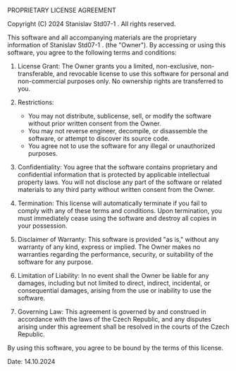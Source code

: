 PROPRIETARY LICENSE AGREEMENT

Copyright (C) 2024 Stanislav Std07-1 . All rights reserved.

This software and all accompanying materials are the proprietary information of Stanislav Std07-1 . (the "Owner"). By accessing or using this software, you agree to the following terms and conditions:

1. License Grant:
   The Owner grants you a limited, non-exclusive, non-transferable, and revocable license to use this software for personal and non-commercial purposes only. No ownership rights are transferred to you.

2. Restrictions:
   - You may not distribute, sublicense, sell, or modify the software without prior written consent from the Owner.
   - You may not reverse engineer, decompile, or disassemble the software, or attempt to discover its source code.
   - You agree not to use the software for any illegal or unauthorized purposes.

3. Confidentiality:
   You agree that the software contains proprietary and confidential information that is protected by applicable intellectual property laws. You will not disclose any part of the software or related materials to any third party without written consent from the Owner.

4. Termination:
   This license will automatically terminate if you fail to comply with any of these terms and conditions. Upon termination, you must immediately cease using the software and destroy all copies in your possession.

5. Disclaimer of Warranty:
   This software is provided "as is," without any warranty of any kind, express or implied. The Owner makes no warranties regarding the performance, security, or suitability of the software for any purpose.

6. Limitation of Liability:
   In no event shall the Owner be liable for any damages, including but not limited to direct, indirect, incidental, or consequential damages, arising from the use or inability to use the software.

7. Governing Law:
   This agreement is governed by and construed in accordance with the laws of the Czech Republic, and any disputes arising under this agreement shall be resolved in the courts of the Czech Republic.

By using this software, you agree to be bound by the terms of this license.

Date: 14.10.2024
